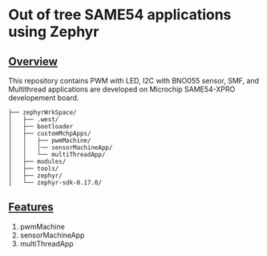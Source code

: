 # Out of tree SAME54 applications using Zephyr

## [Overview](#overview)
This repository contains PWM with LED, I2C with BNO055 sensor, SMF, and Multithread applications are developed on Microchip SAME54-XPRO developement board.

    ├── zephyrWrkSpace/
    │   ├── .west/
    │   ├── bootloader
    │   ├── customMchpApps/
    │   │   ├── pwmMachine/
    │   │   │── sensorMachineApp/
    │   │   └── multiThreadApp/
    │   ├── modules/
    │   ├── tools/
    │   ├── zephyr/
    │   └── zephyr-sdk-0.17.0/
  

## [Features](#features)
1. pwmMachine
2. sensorMachineApp
3. multiThreadApp
